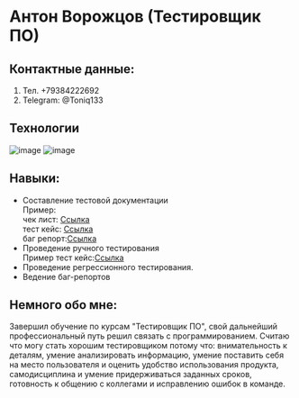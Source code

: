 # Антон Ворожцов (Тестировщик ПО)

## Контактные данные: 
1. Тел. +79384222692
2. Telegram: @Toniq133
## Технологии 
![image](https://github.com/Toni133/Toni133/assets/123943377/c4184924-868b-4214-9108-4fdf8a79269c)
![image](https://github.com/Toni133/Toni133/assets/123943377/94d574e1-0059-473e-ae12-a1264d9ca9b5)


## Навыки:
+ Составление тестовой документации <br> Пример:<br> чек лист:  [Ссылка](https://docs.google.com/spreadsheets/d/15vZNw3goO9Mi1hiDGdya13yAw5pPKwDI2S4AL1Sn0hg/edit?usp=sharing) <br>
  тест кейс: [Ссылка](https://docs.google.com/spreadsheets/d/1jLrhXDy5VP5R9aZW3CDi9qpvgu9PV3kAn4bAPnhfQdE/edit?usp=sharing) <br>
  баг репорт:[Ссылка](https://docs.google.com/spreadsheets/d/1xN1nZgzQIY7mqZq_ob-GJaUKwgp1PtbPX13pw_Zu5Oo/edit?usp=sharing) <br>
+ Проведение ручного тестирования <br> Пример тест кейс:[Ссылка](https://docs.google.com/spreadsheets/d/1tYD9naibUZ_0EnDz6E9oS2wL43r5x29N-hamq76k-iI/edit?usp=sharing) <br>
+ Проведение регрессионного тестирования.
+ Ведение баг-репортов
  
## Немного обо мне: 
Завершил обучение по курсам "Тестировщик ПО", свой дальнейший профессиональный путь решил связать с программированием. Считаю что могу стать хорошим тестировщиком потому что: внимательность к деталям, умение анализировать информацию, умение поставить себя на место пользователя и оценить удобство использования продукта, самодисциплина и умение придерживаться заданных сроков, готовность к общению с коллегами и исправлению ошибок в команде.



